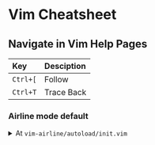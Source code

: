 # Vim Cheatsheet

## Navigate in Vim Help Pages

|Key     |Desciption|
|:-------|:---------|
|`Ctrl+[`|Follow    |
|`Ctrl+T`|Trace Back|


### Airline mode default

<details>
<summary>At <code>vim-airline/autoload/init.vim</code></summary>
<pre>
call extend(g:airline_mode_map, {
        \ '__' : '------',
        \ 'c'  : 'COMMAND',
        \ 'i'  : 'INSERT',
        \ 'ic' : 'INSERT COMPL',
        \ 'ix' : 'INSERT COMPL',
        \ 'multi' : 'MULTI',
        \ 'n'  : 'NORMAL',
        \ 'ni' : '(INSERT)',
        \ 'no' : 'OP PENDING',
        \ 'R'  : 'REPLACE',
        \ 'Rv' : 'V REPLACE',
        \ 's'  : 'SELECT',
        \ 'S'  : 'S-LINE',
        \ '' : 'S-BLOCK',
        \ 't'  : 'TERMINAL',
        \ 'v'  : 'VISUAL',
        \ 'V'  : 'V-LINE',
        \ '' : 'V-BLOCK',
        \ }, 'keep')
</pre>
</details>

